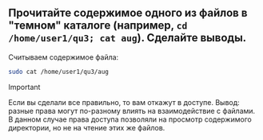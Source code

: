 ## Прочитайте содержимое одного из файлов в "темном" каталоге (например, `cd /home/user1/qu3; cat aug`). Сделайте выводы. 

Считываем содержимое файла: 

```bash
sudo cat /home/user1/qu3/aug
```

> [!IMPORTANT]
> Если вы сделали все правильно, то вам откажут в доступе. Вывод: разные права могут по-разному влиять на взаимодействие с файлами. В данном случае права доступа позволяли на просмотр содержимого директории, но не на чтение этих же файлов. 
